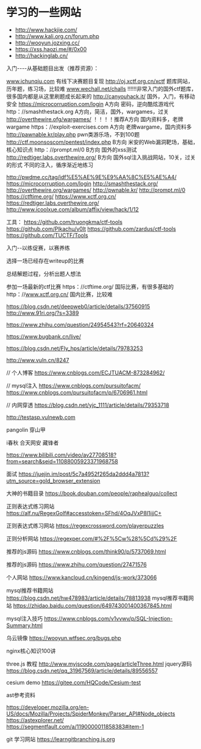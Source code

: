 # 学习的一些网站

* http://www.hackjie.com/
* http://www.kali.org.cn/forum.php
* http://wooyun.jozxing.cc/
* https://xss.haozi.me/#/0x00
* http://hackinglab.cn/

入门----从基础题目出发（推荐资源）：

www.ichunqiu.com 有线下决赛题目复现
http://oj.xctf.org.cn/xctf 题库网站，历年题，练习场，比较难
www.wechall.net/challs !!!!!!非常入门的国外ctf题库，很多国内都是从这里刷题成长起来的
http://canyouhack.it/ 国外，入门，有移动安全
https://microcorruption.com/login A方向 密码，逆向酷炫游戏代
http：//smashthestack.org A方向，简洁，国外，wargames，过关
http://overthewire.ofg/wargames/ ！！！！推荐A方向 国内资料多，老牌wargame
https：//exploit-exercises.com A方向 老牌wargame，国内资料多
http://pawnable.kr/play.php pwn类游乐场，不到100题
http://ctf.moonsoscom/pentest/index.php B方向 米安的Web漏洞靶场，基础，核心知识点
http：//prompt.ml/0 B方向 国外的xss测试
http://redtiger.labs.overthewire.org/ B方向 国外sql注入挑战网站，10关，过关的形式 不同的注入，循序渐近地练习

http://pwdme.cc/tag/idf%E5%AE%9E%E9%AA%8C%E5%AE%A4/ 
https://microcorruption.com/login 
http://smashthestack.org/ 
http://overthewire.org/wargames/ 
http://pwnable.kr/ 
http://prompt.ml/0 
https://ctftime.org/ 
https://www.xctf.org.cn/ 
https://redtiger.labs.overthewire.org/
http://www.icoolxue.com/album/affix/view/hack/1/12

工具：
https://github.com/truongkma/ctf-tools
https://github.com/Plkachu/v0lt
https://github.com/zardus/ctf-tools
https://github.com/TUCTF/Tools


入门--以练促赛，以赛养练

选择一场已经存在writeup的比赛

总结解题过程，分析出题人想法

参加一场最新的ctf比赛
https：//ctftime.org/ 国际比赛，有很多基础的
http：//www.xctf.org.cn/ 国内比赛，比较难

https://blog.csdn.net/deepweb0/article/details/37560915
http://www.91ri.org/?s=3389

https://www.zhihu.com/question/24954543?rf=20640324

https://www.bugbank.cn/live/

https://blog.csdn.net/Fly_hps/article/details/79783253

http://www.vuln.cn/8247

// 个人博客
https://www.cnblogs.com/ECJTUACM-873284962/

// mysql注入
https://www.cnblogs.com/pursuitofacm/
https://www.cnblogs.com/pursuitofacm/p/6706961.html

// 内网穿透
https://blog.csdn.net/yjc_1111/article/details/79353718

http://testasp.vulnewb.com

pangolin 穿山甲

i春秋
合天网安
藏锋者


https://www.bilibili.com/video/av27708518?from=search&seid=11088005923371968758



面试 https://juejin.im/post/5c7a4952f265da2ddd4a7813?utm_source=gold_browser_extension

大神的书籍目录 https://book.douban.com/people/raphealguo/collect

正则表达式练习网站 https://alf.nu/RegexGolf#accesstoken=SFhd/4OqJVxP8l1ijjC+

正则表达式练习网站 https://regexcrossword.com/playerpuzzles


正则分析网站 https://regexper.com/#%2F%5Cw%28%5Cd%29%2F

推荐的js源码 https://www.cnblogs.com/think90/p/5737069.html

推荐的js源码 https://www.zhihu.com/question/27471576

个人网站  https://www.kancloud.cn/kingend/js-work/373066

mysql推荐书籍网站 https://blog.csdn.net/hw478983/article/details/78813938
mysql推荐书籍网站 https://zhidao.baidu.com/question/649743001400367845.html

mysql注入技巧 https://www.cnblogs.com/v1vvwv/p/SQL-Injection-Summary.html


乌云镜像 https://wooyun.wtfsec.org/bugs.php


nginx核心知识100讲

three.js 教程 http://www.myjscode.com/page/articleThree.html
jquery源码 https://blog.csdn.net/qq_31967569/article/details/89556557

cesium demo https://gitee.com/HQCode/Cesium-test

ast参考资料

https://developer.mozilla.org/en-US/docs/Mozilla/Projects/SpiderMonkey/Parser_API#Node_objects
https://astexplorer.net/
https://segmentfault.com/a/1190000011858383#item-1

git 学习网站 https://learngitbranching.js.org

